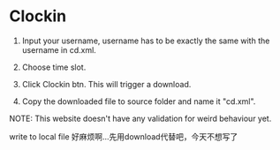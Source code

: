 # Clockin

1. Input your username, username has to be exactly the same with the username in cd.xml.

2. Choose time slot.

3. Click Clockin btn. This will trigger a download.

4. Copy the downloaded file to source folder and name it "cd.xml".

NOTE: This website doesn't have any validation for weird behaviour yet. 

write to local file 好麻烦啊...先用download代替吧，今天不想写了
